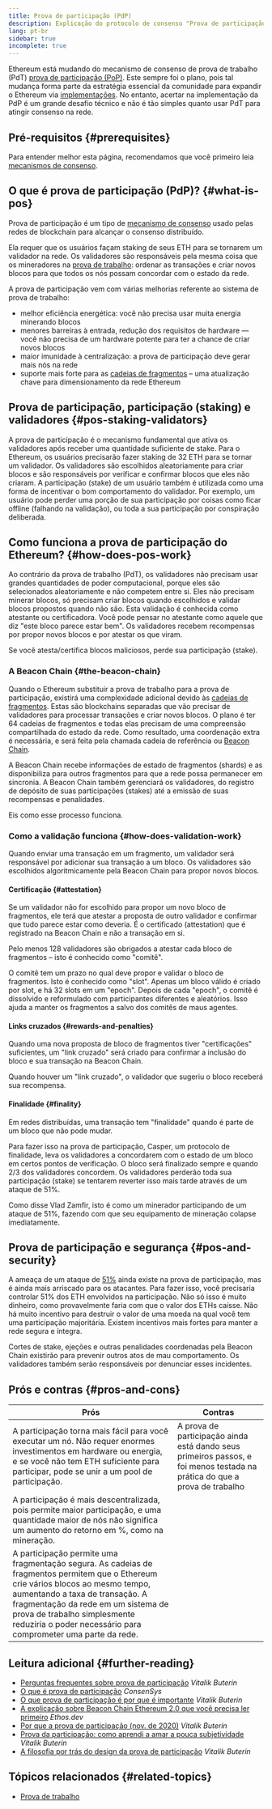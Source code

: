 ```yaml
---
title: Prova de participação (PdP)
description: Explicação do protocolo de consenso "Prova de participação" e seu papel no Ethereum.
lang: pt-br
sidebar: true
incomplete: true
---
```


Ethereum está mudando do mecanismo de consenso de prova de trabalho (PdT) [prova de participação (PoP)](/developers/docs/consensus-mechanisms/pow/). Este sempre foi o plano, pois tal mudança forma parte da estratégia essencial da comunidade para expandir o Ethereum via [implementações](/upgrades/). No entanto, acertar na implementação da PdP é um grande desafio técnico e não é tão simples quanto usar PdT para atingir consenso na rede.

## Pré-requisitos {#prerequisites}

Para entender melhor esta página, recomendamos que você primeiro leia [mecanismos de consenso](/developers/docs/consensus-mechanisms/).

## O que é prova de participação (PdP)? {#what-is-pos}

Prova de participação é um tipo de [mecanismo de consenso](/developers/docs/consensus-mechanisms/) usado pelas redes de blockchain para alcançar o consenso distribuído.

Ela requer que os usuários façam staking de seus ETH para se tornarem um validador na rede. Os validadores são responsáveis pela mesma coisa que os mineradores na [prova de trabalho](/developers/docs/consensus-mechanisms/pow/): ordenar as transações e criar novos blocos para que todos os nós possam concordar com o estado da rede.

A prova de participação vem com várias melhorias referente ao sistema de prova de trabalho:

- melhor eficiência energética: você não precisa usar muita energia minerando blocos
- menores barreiras à entrada, redução dos requisitos de hardware — você não precisa de um hardware potente para ter a chance de criar novos blocos
- maior imunidade à centralização: a prova de participação deve gerar mais nós na rede
- suporte mais forte para as [cadeias de fragmentos](/upgrades/shard-chains/) – uma atualização chave para dimensionamento da rede Ethereum

## Prova de participação, participação (staking) e validadores {#pos-staking-validators}

A prova de participação é o mecanismo fundamental que ativa os validadores após receber uma quantidade suficiente de stake. Para o Ethereum, os usuários precisarão fazer staking de 32 ETH para se tornar um validador. Os validadores são escolhidos aleatoriamente para criar blocos e são responsáveis por verificar e confirmar blocos que eles não criaram. A participação (stake) de um usuário também é utilizada como uma forma de incentivar o bom comportamento do validador. Por exemplo, um usuário pode perder uma porção de sua participação por coisas como ficar offline (falhando na validação), ou toda a sua participação por conspiração deliberada.

## Como funciona a prova de participação do Ethereum? {#how-does-pos-work}

Ao contrário da prova de trabalho (PdT), os validadores não precisam usar grandes quantidades de poder computacional, porque eles são selecionados aleatoriamente e não competem entre si. Eles não precisam minerar blocos, só precisam criar blocos quando escolhidos e validar blocos propostos quando não são. Esta validação é conhecida como atestante ou certificadora. Você pode pensar no atestante como aquele que diz "este bloco parece estar bem". Os validadores recebem recompensas por propor novos blocos e por atestar os que viram.

Se você atesta/certifica blocos maliciosos, perde sua participação (stake).

### A Beacon Chain {#the-beacon-chain}

Quando o Ethereum substituir a prova de trabalho para a prova de participação, existirá uma complexidade adicional devido às [cadeias de fragmentos](/upgrades/shard-chains/). Estas são blockchains separadas que vão precisar de validadores para processar transações e criar novos blocos. O plano é ter 64 cadeias de fragmentos e todas elas precisam de uma compreensão compartilhada do estado da rede. Como resultado, uma coordenação extra é necessária, e será feita pela chamada cadeia de referência ou [Beacon Chain](/upgrades/beacon-chain/).

A Beacon Chain recebe informações de estado de fragmentos (shards) e as disponibiliza para outros fragmentos para que a rede possa permanecer em sincronia. A Beacon Chain também gerenciará os validadores, do registro de depósito de suas participações (stakes) até a emissão de suas recompensas e penalidades.

Eis como esse processo funciona.

### Como a validação funciona {#how-does-validation-work}

Quando enviar uma transação em um fragmento, um validador será responsável por adicionar sua transação a um bloco. Os validadores são escolhidos algoritmicamente pela Beacon Chain para propor novos blocos.

#### Certificação {#attestation}

Se um validador não for escolhido para propor um novo bloco de fragmentos, ele terá que atestar a proposta de outro validador e confirmar que tudo parece estar como deveria. É o certificado (attestation) que é registrado na Beacon Chain e não a transação em si.

Pelo menos 128 validadores são obrigados a atestar cada bloco de fragmentos – isto é conhecido como "comitê".

O comitê tem um prazo no qual deve propor e validar o bloco de fragmentos. Isto é conhecido como "slot". Apenas um bloco válido é criado por slot, e há 32 slots em um "epoch". Depois de cada "epoch", o comitê é dissolvido e reformulado com participantes diferentes e aleatórios. Isso ajuda a manter os fragmentos a salvo dos comitês de maus agentes.

#### Links cruzados {#rewards-and-penalties}

Quando uma nova proposta de bloco de fragmentos tiver "certificações" suficientes, um "link cruzado" será criado para confirmar a inclusão do bloco e sua transação na Beacon Chain.

Quando houver um "link cruzado", o validador que sugeriu o bloco receberá sua recompensa.

#### Finalidade {#finality}

Em redes distribuídas, uma transação tem "finalidade" quando é parte de um bloco que não pode mudar.

Para fazer isso na prova de participação, Casper, um protocolo de finalidade, leva os validadores a concordarem com o estado de um bloco em certos pontos de verificação. O bloco será finalizado sempre e quando 2/3 dos validadores concordem. Os validadores perderão toda sua participação (stake) se tentarem reverter isso mais tarde através de um ataque de 51%.

Como disse Vlad Zamfir, isto é como um minerador participando de um ataque de 51%, fazendo com que seu equipamento de mineração colapse imediatamente.

## Prova de participação e segurança {#pos-and-security}

A ameaça de um ataque de [51%](https://www.investopedia.com/terms/1/51-attack.asp) ainda existe na prova de participação, mas é ainda mais arriscado para os atacantes. Para fazer isso, você precisaria controlar 51% dos ETH envolvidos na participação. Não só isso é muito dinheiro, como provavelmente faria com que o valor dos ETHs caísse. Não há muito incentivo para destruir o valor de uma moeda na qual você tem uma participação majoritária. Existem incentivos mais fortes para manter a rede segura e íntegra.

Cortes de stake, ejeções e outras penalidades coordenadas pela Beacon Chain existirão para prevenir outros atos de mau comportamento. Os validadores também serão responsáveis por denunciar esses incidentes.

## Prós e contras {#pros-and-cons}

| Prós                                                                                                                                                                                                                                                                                                        | Contras                                                                                                                   |
| ----------------------------------------------------------------------------------------------------------------------------------------------------------------------------------------------------------------------------------------------------------------------------------------------------------- | ------------------------------------------------------------------------------------------------------------------------- |
| A participação torna mais fácil para você executar um nó. Não requer enormes investimentos em hardware ou energia, e se você não tem ETH suficiente para participar, pode se unir a um pool de participação.                                                                                                | A prova de participação ainda está dando seus primeiros passos, e foi menos testada na prática do que a prova de trabalho |
| A participação é mais descentralizada, pois permite maior participação, e uma quantidade maior de nós não significa um aumento do retorno em %, como na mineração.                                                                                                                                          |                                                                                                                           |
| A participação permite uma fragmentação segura. As cadeias de fragmentos permitem que o Ethereum crie vários blocos ao mesmo tempo, aumentando a taxa de transação. A fragmentação da rede em um sistema de prova de trabalho simplesmente reduziria o poder necessário para comprometer uma parte da rede. |                                                                                                                           |

## Leitura adicional {#further-reading}

- [Perguntas frequentes sobre prova de participação](https://vitalik.ca/general/2017/12/31/pos_faq.html) _Vitalik Buterin_
- [O que é prova de participação](https://consensys.net/blog/blockchain-explained/what-is-proof-of-stake/) _ConsenSys_
- [O que prova de participação é por que é importante](https://bitcoinmagazine.com/culture/what-proof-of-stake-is-and-why-it-matters-1377531463) _Vitalik Buterin_
- [A explicação sobre Beacon Chain Ethereum 2.0 que você precisa ler primeiro](https://ethos.dev/beacon-chain/) _Ethos.dev_
- [Por que a prova de participação (nov. de 2020)](https://vitalik.ca/general/2020/11/06/pos2020.html) _Vitalik Buterin_
- [Prova da participação: como aprendi a amar a pouca subjetividade](https://blog.ethereum.org/2014/11/25/proof-stake-learned-love-weak-subjectivity/) _Vitalik Buterin_
- [A filosofia por trás do design da prova de participação](https://medium.com/@VitalikButerin/a-proof-of-stake-design-philosophy-506585978d51) _Vitalik Buterin_

## Tópicos relacionados {#related-topics}

- [Prova de trabalho](/developers/docs/consensus-mechanisms/pow/)
